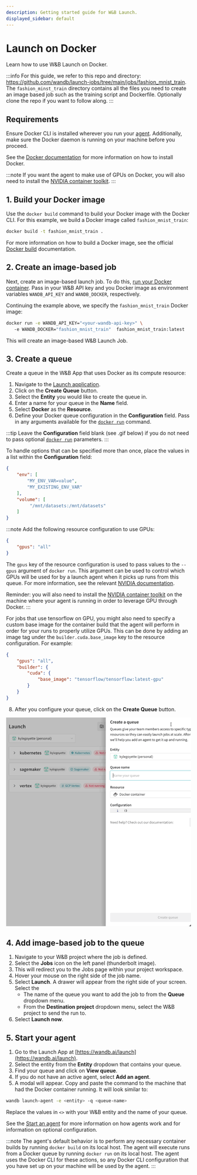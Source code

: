 ```yaml
---
description: Getting started guide for W&B Launch.
displayed_sidebar: default
---
```


# Launch on Docker

Learn how to use W&B Launch on Docker.

:::info
For this guide, we refer to this repo and directory: https://github.com/wandb/launch-jobs/tree/main/jobs/fashion_mnist_train. The `fashion_minst_train` directory contains all the files you need to create an image based job such as the training script and Dockerfile. Optionally clone the repo if you want to follow along.
:::
## Requirements
Ensure Docker CLI is installed wherever you run your [agent](run-agent.md). Additionally, make sure the Docker daemon is running on your machine before you proceed. 

See the [Docker documentation](https://docs.docker.com/get-docker/) for more information on how to install Docker.

:::note
If you want the agent to make use of GPUs on Docker, you will also need to install the [NVIDIA container toolkit](https://docs.nvidia.com/datacenter/cloud-native/container-toolkit/install-guide.html).
:::


## 1. Build your Docker image
Use the `docker build` command to build your Docker image with the Docker CLI.  For this example, we build a Docker image called `fashion_mnist_train`:

```bash
docker build -t fashion_mnist_train .
```

For more information on how to build a Docker image, see the official [Docker build](https://docs.docker.com/engine/reference/commandline/build/) documentation.
## 2. Create an image-based job
Next, create an image-based launch job. To do this, [run your Docker container](https://docs.docker.com/engine/reference/commandline/run/). Pass in your W&B API key and you Docker image as environment variables `WANDB_API_KEY` and `WANDB_DOCKER`, respectively.

Continuing the example above, we specify the `fashion_mnist_train` Docker image:

```bash
docker run -e WANDB_API_KEY="<your-wandb-api-key>" \ 
   -e WANDB_DOCKER="fashion_mnist_train"  fashion_mnist_train:latest
```

This will create an image-based W&B Launch Job. 

## 3. Create a queue
Create a queue in the W&B App that uses Docker as its compute resource:

1. Navigate to the [Launch application](https://wandb.ai/launch).
3. Click on the **Create Queue** button.
4. Select the **Entity** you would like to create the queue in.
5. Enter a name for your queue in the **Name** field.
6. Select **Docker** as the **Resource**. 
7. Define your Docker queue configuration in the **Configuration** field. Pass in any arguments available for the [`docker run`](https://docs.docker.com/engine/reference/commandline/run/) command. 

:::tip
Leave the **Configuration** field blank (see .gif below) if you do not need to pass optional [`docker run`](https://docs.docker.com/engine/reference/commandline/run/) parameters.
:::

To handle options that can be specified more than once, place the values in a list within the **Configuration** field:

```json
{
    "env": [
        "MY_ENV_VAR=value",
        "MY_EXISTING_ENV_VAR"
    ],
    "volume": [
         "/mnt/datasets:/mnt/datasets"
    ]
}
```

:::note
Add the following resource configuration to use GPUs:

```json
{
    "gpus": "all"
}
```

The `gpus` key of the resource configuration is used to pass values to the `--gpus` argument of `docker run`. This argument can be used to control which GPUs will be used for by a launch agent when it picks up runs from this queue. For more information, see the relevant [NVIDIA documentation](https://docs.nvidia.com/datacenter/cloud-native/container-toolkit/user-guide.html#gpu-enumeration).

Reminder: you will also need to install the [NVIDIA container toolkit](https://docs.nvidia.com/datacenter/cloud-native/container-toolkit/install-guide.html) on the machine where your agent is running in order to leverage GPU through Docker.
:::

<!-- TODO: put this in a technical FAQ or in the queue docs -->
For jobs that use tensorflow on GPU, you might also need to specify a custom base image for the container build that the agent will perform in order for your runs to properly utilize GPUs. This can be done by adding an image tag under the `builder.cuda.base_image` key to the resource configuration. For example:

```json
{
    "gpus": "all",
    "builder": {
        "cuda": {
            "base_image": "tensorflow/tensorflow:latest-gpu"
        }
    }
}
```



8. After you configure your queue, click on the **Create Queue** button.

![](/images/launch/create-queue.gif)


## 4. Add image-based job to the queue
1. Navigate to your W&B project where the job is defined.
2. Select the **Jobs** icon on the left panel (thunderbolt image).
3. This will redirect you to the Jobs page within your project workspace.
4. Hover your mouse on the right side of the job name. 
5. Select **Launch**.  A drawer will appear from the right side of your screen. Select the
   * The name of the queue you want to add the job to from the **Queue** dropdown menu.
   * From the **Destination project** dropdown menu, select the W&B project to send the run to.
6. Select **Launch now**.



## 5. Start your agent
1. Go to the Launch App at [https://wandb.ai/launch](https://wandb.ai/launch). 
2. Select the entity from the **Entity** dropdown that contains your queue.
3. Find your queue and click on **View queue**.
4. If you do not have an active agent, select **Add an agent**. 
5. A modal will appear. Copy and paste the command to the machine that had the Docker container running. It will look similar to:

```bash
wandb launch-agent -e <entity> -q <queue-name>
```

Replace the values in `<>` with your W&B entity and the name of your queue.

See the [Start an agent](./run-agent.md) for more information on how agents work and for information on optional configuration.

:::note
The agent's default behavior is to perform any necessary container builds by running `docker build` on its local host. The agent will execute runs from a Docker queue by running `docker run` on its local host. The agent uses the Docker CLI for these actions, so any Docker CLI configuration that you have set up on your machine will be used by the agent.
:::
